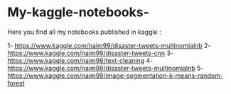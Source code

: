 # My-kaggle-notebooks-
Here you find all my notebooks published in kaggle :

1- https://www.kaggle.com/naim99/disaster-tweets-multinomialnb 
2- https://www.kaggle.com/naim99/disaster-tweets-cnn 
3-https://www.kaggle.com/naim99/text-cleaning
4-https://www.kaggle.com/naim99/disaster-tweets-multinomialnb
5-https://www.kaggle.com/naim99/image-segmentation-k-means-random-forest
